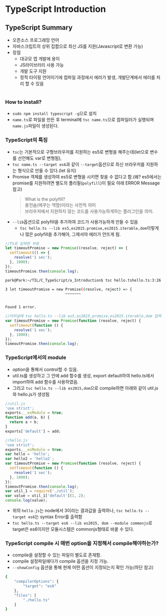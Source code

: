# TypeScript Introduction

## TypeScript Summary

- 오픈소스 프로그래밍 언어 <br>
- 자바스크립트의 상위 집합으로 최신 JS를 지원(Javascript로 변환 가능) <br>
- 장점 <br>
  - 대규모 앱 개발에 용이 <br>
  - JS라이브러리 사용 가능 <br>
  - 개발 도구 지원 <br>
  - 정적 타이핑 언어이기에 컴파일 과정에서 에러가 발생, 개발단계에서 에러를 처리 할 수 있음 <br>
    <br>

### How to install?

- `sudo npm install typescript -g`으로 설치 <br>
- `name.ts`로 파일을 만든 후 terminal에 `tsc name.ts`으로 컴파일러가 실행되며 `name.js`파일이 생성된다.<br>

### TypeScript의 특징

- `tsc`는 기본적으로 구형브라우저를 지원하는 es5로 변형을 해주는데(let으로 변수를 선언해도 var로 변형됨),<br>
- `tsc name.ts --target es6`과 같이 `--target`옵션으로 최신 브라우저를 지원하는 형식으로 만들 수 있다.(let 유지)
- Promise 객체를 생성하여 es5로 변형을 시키면 찾을 수 없다고 함.(왜? es5에서는 promise를 지원하려면 별도의 폴리필(`polyfill`)이 필요 아래 ERROR Message 참고)<br>
  > What is the polyfill?<br>
  > 충전솜(메꾸는 역할)이라는 사전적 의미<br>
  > 브라우저에서 지원하지 않는 코드를 사용가능하게하는 플러그인을 의미.<br>
- `--lib`옵션으로 polyfill을 추가하여 코드가 사용가능하게 만들 수 있음
  - `tsc hello.ts --lib es5,es2015.promise,es2015.iterable,dom`이렇게나 많은 polyfill을 추가해야, 그제서야 에러가 안뜨게 됨.

```ts
//TS로 입력한 부분
let timeoutPromise = new Promise((resolve, reject) => {
  setTimeout(() => {
    resolve('1 sec');
  }, 1000);
});
timeoutPromise.then(console.log);
```

```sh
park@Park:~/TIL/C_TypeScript/a_Introduction$ tsc hello.tshello.ts:3:26 - error TS2585: 'Promise' only refers to a type, but is being used as a value here. Do you need to change your target library? Try changing the 'lib' compiler option to es2015 or later.

3 let timeoutPromise = new Promise((resolve, reject) => {
                           ~~~~~~~


Found 1 error.
```

```js
//터미널에 tsc hello.ts --lib es5,es2015.promise,es2015.iterable,dom 입력 결과 아래와 같이 변형된다.
var timeoutPromise = new Promise(function (resolve, reject) {
  setTimeout(function () {
    resolve('1 sec');
  }, 1000);
});
timeoutPromise.then(console.log);
```

### TypeScript에서의 module

- option을 통해서 control할 수 있음. <br>
- util.ts를 생성하고 그 안에 add 함수를 생성, export default하여 hello.ts에서 import하여 add 함수를 사용하였음. <br>
- 그리고 `tsc hello.ts --lib es2015,dom`으로 compile하면 아래와 같이 util.js와 hello.js가 생성됨<br>

```js
//util.js
'use strict';
exports.__esModule = true;
function add(a, b) {
  return a + b;
}
exports['default'] = add;
```

```js
//hello.js
'use strict';
exports.__esModule = true;
var hello = 'hello';
var hello2 = 'hello2';
var timeoutPromise = new Promise(function (resolve, reject) {
  setTimeout(function () {
    resolve('1 sec');
  }, 1000);
});
timeoutPromise.then(console.log);
var util_1 = require('./util');
var value = util_1['default'](1, 2);
console.log(value);
```

- 위의 `hello.js`는 node에서 3이라는 결과값을 출력하나, `tsc hello.ts --target es6`는 syntax Error를 출력함<br>
- `tsc hello.ts --target es6 --lib es2015, dom --module commonjs`로 target은 es6이지만 모듈시스템은 commonjs형태로 바꿀 수 있다.<br>

### TypeScript compile 시 매번 option을 지정해서 compile해야하는가?

- compile을 설정할 수 있는 파일이 별도로 존재함.<br>
- compile 설정파일에다가 compile 옵션을 지정 가능.<br>
- `--showConfig` 옵션을 통해 현재 어떤 옵션이 지정되는지 확인 가능(하단 참고)<br>

```sh
{
    "compilerOptions": {
        "target": "es6"
    },
    "files": [
        "./hello.ts"
    ]
}
```
